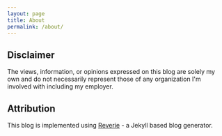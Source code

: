 ```yaml
---
layout: page
title: About
permalink: /about/
---
```


## Disclaimer

The views, information, or opinions expressed on this blog are solely my own and do not necessarily represent those of any organization I'm involved with including my employer.

## Attribution

This blog is implemented using [Reverie](https://github.com/amitmerchant1990/reverie) - a Jekyll based blog generator.

